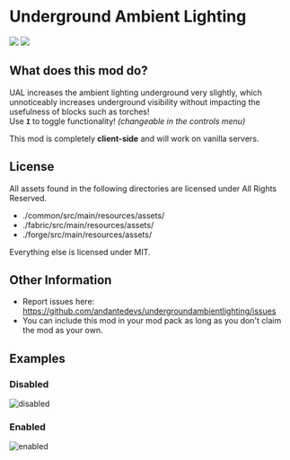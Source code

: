 # Underground Ambient Lighting
[![](https://cf.way2muchnoise.eu/full_447882_Downloads.svg)](https://www.curseforge.com/minecraft/mc-mods/undergroundambientlighting)
[![](https://cf.way2muchnoise.eu/versions/447882.svg)](https://www.curseforge.com/minecraft/mc-mods/undergroundambientlighting)

## What does this mod do?
UAL increases the ambient lighting underground very slightly, which unnoticeably increases underground visibility without impacting the usefulness of blocks such as torches!  
Use **`I`** to toggle functionality! *(changeable in the controls menu)*

This mod is completely **client-side** and will work on vanilla servers.

## License

All assets found in the following directories are licensed under All Rights Reserved.
- ./common/src/main/resources/assets/
- ./fabric/src/main/resources/assets/
- ./forge/src/main/resources/assets/

Everything else is licensed under MIT.

## Other Information

- Report issues here: https://github.com/andantedevs/undergroundambientlighting/issues
- You can include this mod in your mod pack as long as you don't claim the mod as your own.

## Examples

### Disabled
![disabled](https://i.imgur.com/fnDLWLE.png)

### Enabled
![enabled](https://i.imgur.com/VZT2cCm.png)  
